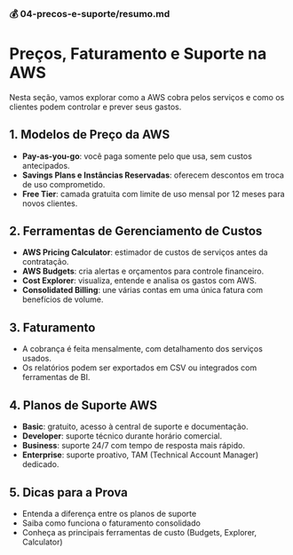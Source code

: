 ### 💰 04-precos-e-suporte/resumo.md

# Preços, Faturamento e Suporte na AWS

Nesta seção, vamos explorar como a AWS cobra pelos serviços e como os clientes podem controlar e prever seus gastos.

## 1. Modelos de Preço da AWS
- **Pay-as-you-go**: você paga somente pelo que usa, sem custos antecipados.
- **Savings Plans e Instâncias Reservadas**: oferecem descontos em troca de uso comprometido.
- **Free Tier**: camada gratuita com limite de uso mensal por 12 meses para novos clientes.

## 2. Ferramentas de Gerenciamento de Custos
- **AWS Pricing Calculator**: estimador de custos de serviços antes da contratação.
- **AWS Budgets**: cria alertas e orçamentos para controle financeiro.
- **Cost Explorer**: visualiza, entende e analisa os gastos com AWS.
- **Consolidated Billing**: une várias contas em uma única fatura com benefícios de volume.

## 3. Faturamento
- A cobrança é feita mensalmente, com detalhamento dos serviços usados.
- Os relatórios podem ser exportados em CSV ou integrados com ferramentas de BI.

## 4. Planos de Suporte AWS
- **Basic**: gratuito, acesso à central de suporte e documentação.
- **Developer**: suporte técnico durante horário comercial.
- **Business**: suporte 24/7 com tempo de resposta mais rápido.
- **Enterprise**: suporte proativo, TAM (Technical Account Manager) dedicado.

## 5. Dicas para a Prova
- Entenda a diferença entre os planos de suporte
- Saiba como funciona o faturamento consolidado
- Conheça as principais ferramentas de custo (Budgets, Explorer, Calculator)
